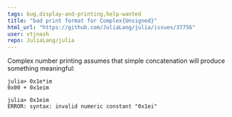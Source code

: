 ```yaml
---
tags: bug,display-and-printing,help-wanted
title: "bad print format for Complex{Unsigned}"
html_url: "https://github.com/JuliaLang/julia/issues/37756"
user: vtjnash
repo: JuliaLang/julia
---
```


Complex number printing assumes that simple concatenation will produce something meaningful:
```
julia> 0x1e*im
0x00 + 0x1eim

julia> 0x1eim
ERROR: syntax: invalid numeric constant "0x1ei"
```